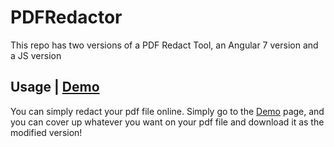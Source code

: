 # PDFRedactor
 This repo has two versions of a PDF Redact Tool, an Angular 7 version and a JS version 
 
## Usage | [Demo](https://ldu2.github.io/PDFRedactor/)
You can simply redact your pdf file online. Simply go to the [Demo](https://ldu2.github.io/PDFRedactor/) page,
and you can cover up whatever you want on your pdf file and download it as the modified version!
